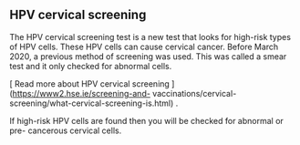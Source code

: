 ##  HPV cervical screening

The HPV cervical screening test is a new test that looks for high-risk types
of HPV cells. These HPV cells can cause cervical cancer. Before March 2020, a
previous method of screening was used. This was called a smear test and it
only checked for abnormal cells.

[ Read more about HPV cervical screening ](https://www2.hse.ie/screening-and-
vaccinations/cervical-screening/what-cervical-screening-is.html) .

If high-risk HPV cells are found then you will be checked for abnormal or pre-
cancerous cervical cells.
